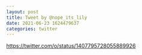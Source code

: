 ```yaml
--- 
layout: post 
title: Tweet by @nope_its_lily 
date: 2021-06-23 1624479637 
categories: twitter 
--- 
```

https://twitter.com/o/status/1407795728055889926